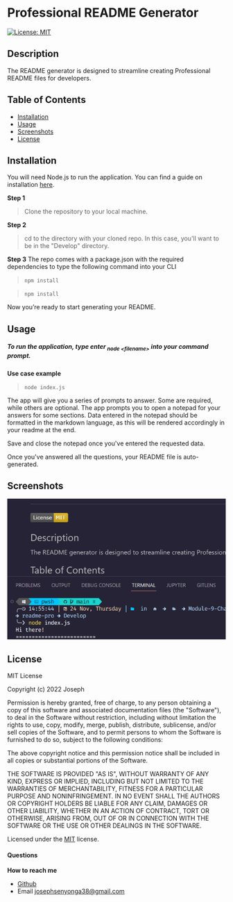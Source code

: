 # Professional README Generator

[![License: MIT](https://img.shields.io/badge/License-MIT-yellow.svg)](https://opensource.org/licenses/MIT)

## Description

The README generator is designed to streamline creating Professional README files for developers.

## Table of Contents

- [Installation](#installation)
- [Usage](#usage)
- [Screenshots](#screenshots)
- [License](#license)

## Installation

You will need Node.js to run the application. You can find a guide on installation [here](https://coding-boot-camp.github.io/full-stack/nodejs/how-to-install-nodejs).

**Step 1**

> Clone the repository to your local machine.

**Step 2**

> cd to the directory with your cloned repo. In this case, you'll want to be in the "Develop" directory.

**Step 3**
The repo comes with a package.json with the required dependencies to type the following command into your CLI

> `npm install`

> `npm install`

Now you’re ready to start generating your README.

## Usage

##### To run the application, type enter <sub>_node \<filename\>_</sub> into your command prompt.

**Use case example**

> `node index.js`

The app will give you a series of prompts to answer. Some are required, while others are optional. The app prompts you to open a notepad for your answers for some sections. Data entered in the notepad should be formatted in the markdown language, as this will be rendered accordingly in your readme at the end.

Save and close the notepad once you've entered the requested data.

Once you've answered all the questions, your README file is auto-generated.

## Screenshots

![Read me generator](./assets/images/README_Pro.png)

## License

MIT License

Copyright (c) 2022 Joseph

Permission is hereby granted, free of charge, to any person obtaining a copy
of this software and associated documentation files (the "Software"), to deal
in the Software without restriction, including without limitation the rights
to use, copy, modify, merge, publish, distribute, sublicense, and/or sell
copies of the Software, and to permit persons to whom the Software is
furnished to do so, subject to the following conditions:

The above copyright notice and this permission notice shall be included in all
copies or substantial portions of the Software.

THE SOFTWARE IS PROVIDED "AS IS", WITHOUT WARRANTY OF ANY KIND, EXPRESS OR
IMPLIED, INCLUDING BUT NOT LIMITED TO THE WARRANTIES OF MERCHANTABILITY,
FITNESS FOR A PARTICULAR PURPOSE AND NONINFRINGEMENT. IN NO EVENT SHALL THE
AUTHORS OR COPYRIGHT HOLDERS BE LIABLE FOR ANY CLAIM, DAMAGES OR OTHER
LIABILITY, WHETHER IN AN ACTION OF CONTRACT, TORT OR OTHERWISE, ARISING FROM,
OUT OF OR IN CONNECTION WITH THE SOFTWARE OR THE USE OR OTHER DEALINGS IN THE
SOFTWARE.

Licensed under the <a href="/microsoft/vscode/blob/main/LICENSE.txt">MIT</a> license.

#### Questions

**How to reach me**

- <a href="https://github.com/joesen-dev">Github</a>
- Email josephsenyonga38@gmail.com
